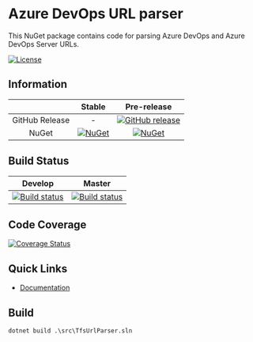 # Azure DevOps URL parser

This NuGet package contains code for parsing Azure DevOps and Azure DevOps Server URLs.

[![License](http://img.shields.io/:license-mit-blue.svg)](https://github.com/bbtsoftware/TfsUrlParser/blob/master/LICENSE)

## Information

| | Stable | Pre-release |
|:--:|:--:|:--:|
|GitHub Release|-|[![GitHub release](https://img.shields.io/github/release/bbtsoftware/TfsUrlParser.svg)](https://github.com/bbtsoftware/TfsUrlParser/releases/latest)|
|NuGet|[![NuGet](https://img.shields.io/nuget/v/TfsUrlParser.svg)](https://www.nuget.org/packages/TfsUrlParser)|[![NuGet](https://img.shields.io/nuget/vpre/TfsUrlParser.svg)](https://www.nuget.org/packages/TfsUrlParser)|

## Build Status

|Develop|Master|
|:--:|:--:|
|[![Build status](https://ci.appveyor.com/api/projects/status/i4evodvrv7qc9e6y/branch/develop?svg=true)](https://ci.appveyor.com/project/BBTSoftwareAG/tfsurlparser/branch/develop)|[![Build status](https://ci.appveyor.com/api/projects/status/i4evodvrv7qc9e6y/branch/master?svg=true)](https://ci.appveyor.com/project/BBTSoftwareAG/tfsurlparser/branch/master)|

## Code Coverage

[![Coverage Status](https://coveralls.io/repos/github/BBTSoftwareAG/tfs-url-parser/badge.svg?branch=develop)](https://coveralls.io/github/BBTSoftwareAG/tfs-url-parser?branch=develop)

## Quick Links

* [Documentation](https://bbtsoftware.github.io/TfsUrlParser/)

## Build

`dotnet build .\src\TfsUrlParser.sln`
